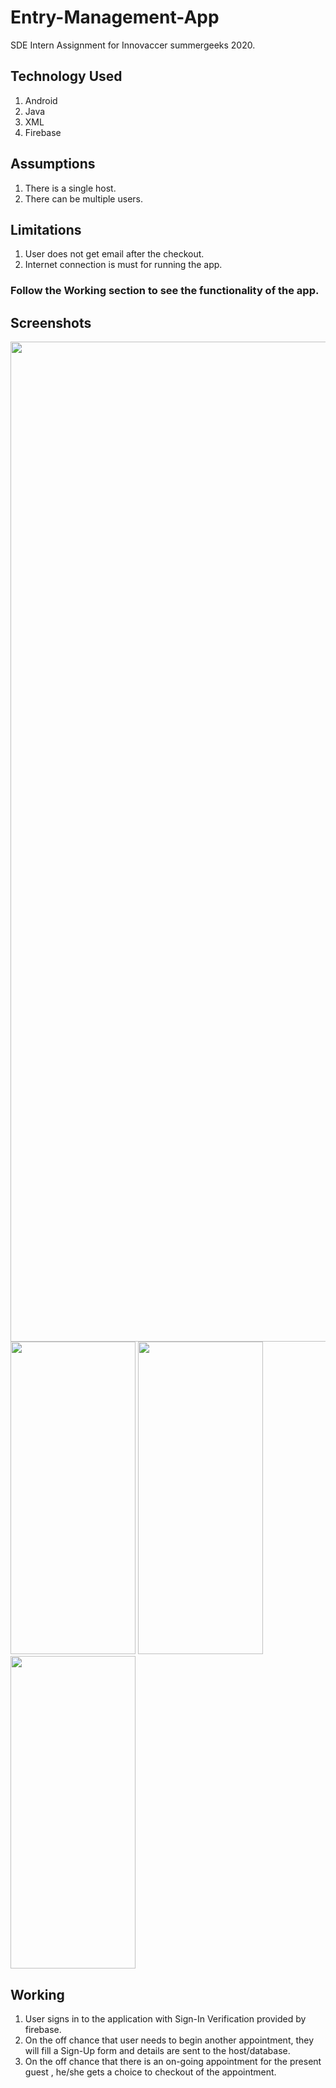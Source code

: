 # Entry-Management-App
SDE Intern Assignment for Innovaccer summergeeks 2020. 

## Technology Used
1. Android
2. Java
3. XML
4. Firebase

## Assumptions
1. There is a single host.
2. There can be multiple users.

## Limitations
1. User does not get email after the checkout.
2. Internet connection is must for running the app.

### Follow the Working section to see the functionality of the app.

## Screenshots
<p>
  <img src="https://github.com/NikhilMishra1999/Entry-Management-App/tree/master/Screenshots/MainActivity.jpg" width="800" height="1600" />
  <img src="https://github.com/NikhilMishra1999/Entry-Management-App/tree/master/Screenshots/signup.jpg" width="200" height="500" />
  <img src="https://github.com/NikhilMishra1999/Entry-Management-App/tree/master/Screenshots/login.jpg" width="200" height="500" />
  <img src="https://github.com/NikhilMishra1999/Entry-Management-App/tree/master/Screenshots/FirstActivity.jpg" width="200" height="500" />
</p>

## Working
1. User signs in to the application with Sign-In Verification provided by firebase. 
2. On the off chance that user needs to begin another appointment, they will fill a Sign-Up form and details are sent to the host/database.
3. On the off chance that there is an on-going appointment for the present guest , he/she gets a choice to checkout of the appointment.
